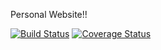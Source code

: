 Personal Website!!

[![Build Status](https://img.shields.io/travis/sbs863/SBS.com.svg?style=flat-square)](https://travis-ci.org/GITHUB-USERNAME/GITHUB-REPO)
[![Coverage Status](https://img.shields.io/coveralls/sbs863/SBS.com.svg?style=flat-square)](https://coveralls.io/github/GITHUB-USERNAME/GITHUB-REPO?branch=master)